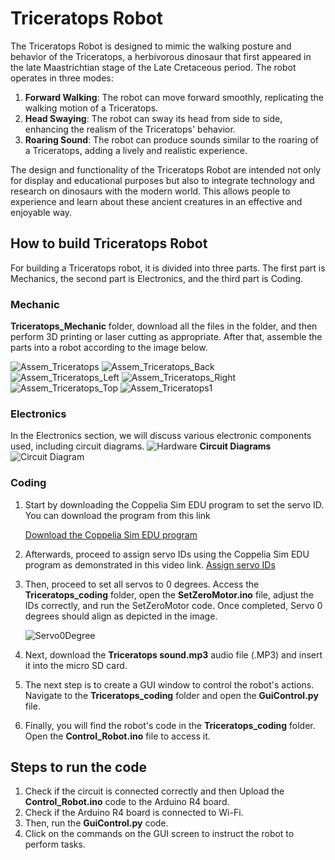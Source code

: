 # Triceratops Robot
The Triceratops Robot is designed to mimic the walking posture and behavior of the Triceratops, a herbivorous dinosaur that first appeared in the late Maastrichtian stage of the Late Cretaceous period. The robot operates in three modes:

1. **Forward Walking**: The robot can move forward smoothly, replicating the walking motion of a Triceratops.
2. **Head Swaying**: The robot can sway its head from side to side, enhancing the realism of the Triceratops' behavior.
3. **Roaring Sound**: The robot can produce sounds similar to the roaring of a Triceratops, adding a lively and realistic experience.

The design and functionality of the Triceratops Robot are intended not only for display and educational purposes but also to integrate technology and research on dinosaurs with the modern world. This allows people to experience and learn about these ancient creatures in an effective and enjoyable way.
## How to build Triceratops Robot
For building a Triceratops robot, it is divided into three parts. The first part is Mechanics, the second part is Electronics, and the third part is Coding.
### Mechanic
**Triceratops_Mechanic** folder, download all the files in the folder, and then perform 3D printing or laser cutting as appropriate. After that, assemble the parts into a robot according to the image below.

![Assem_Triceratops](https://github.com/kcynn/Triceratops-Robot/assets/154345247/e860123a-ac1d-4964-b252-cbd763943b91)
![Assem_Triceratops_Back](https://github.com/kcynn/Triceratops-Robot/assets/154345247/14602e66-f8ba-4bd8-b64e-f060c3ba7fbb)
![Assem_Triceratops_Left](https://github.com/kcynn/Triceratops-Robot/assets/154345247/970fc20b-5ccf-4c66-a5b0-0ce9ad3976f9)
![Assem_Triceratops_Right](https://github.com/kcynn/Triceratops-Robot/assets/154345247/59bcede5-a343-42cc-b00f-6c5bcc7f1168)
![Assem_Triceratops_Top](https://github.com/kcynn/Triceratops-Robot/assets/154345247/468e26b1-465d-4b2d-8b77-3d083101987e)
![Assem_Triceratops1](https://github.com/kcynn/Triceratops-Robot/assets/154345247/3d3ff8e0-3c7b-4041-93e2-2f688b468ec9)

### Electronics
In the Electronics section, we will discuss various electronic components used, including circuit diagrams.
![Hardware](https://github.com/kcynn/Triceratops-Robot/assets/154345247/c83674f9-aa1c-4b56-9ac9-a466ae43332f)
**Circuit Diagrams**
![Circuit Diagram](https://github.com/kcynn/Triceratops-Robot/assets/154345247/74768352-ca98-4eb2-ba59-f876aa3eb35e)

### Coding
1. Start by downloading the Coppelia Sim EDU program to set the servo ID. You can download the program from this link 

    [Download the Coppelia Sim EDU program](https://drive.google.com/drive/folders/1K7o4vWiYT11PruWJc6WMWG7d1hdri8We?usp=sharing)
2. Afterwards, proceed to assign servo IDs using the Coppelia Sim EDU program as demonstrated in this video link. [Assign servo IDs](https://youtu.be/GX-KO-Zlhtw?si=XaPr_eEYJO_c3Mkw)
3. Then, proceed to set all servos to 0 degrees. Access the **Triceratops_coding** folder, open the **SetZeroMotor.ino** file, adjust the IDs correctly, and run the SetZeroMotor code. Once completed, Servo 0 degrees should align as depicted in the image.

    ![Servo0Degree](https://github.com/kcynn/Triceratops-Robot/assets/154345247/bca507c4-22e9-4424-90d7-b6270cd65639)
5. Next, download the **Triceratops sound.mp3** audio file (.MP3) and insert it into the micro SD card.
6. The next step is to create a GUI window to control the robot's actions. Navigate to the **Triceratops_coding** folder and open the **GuiControl.py** file.
7. Finally, you will find the robot's code in the **Triceratops_coding** folder. Open the **Control_Robot.ino** file to access it.
   
## Steps to run the code
1. Check if the circuit is connected correctly and then Upload the **Control_Robot.ino** code to the Arduino R4 board.
2. Check if the Arduino R4 board is connected to Wi-Fi.
3. Then, run the **GuiControl.py** code.
4. Click on the commands on the GUI screen to instruct the robot to perform tasks.
